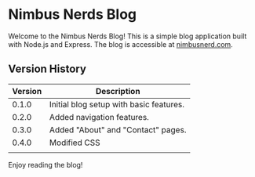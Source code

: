 # Nimbus Nerds Blog

Welcome to the Nimbus Nerds Blog! This is a simple blog application built with Node.js and Express. The blog is accessible at [nimbusnerd.com](http://nimbusnerd.com).

## Version History

| Version | Description                             |
| ------- | --------------------------------------- |
| 0.1.0   | Initial blog setup with basic features. |
| 0.2.0   | Added navigation features.              |
| 0.3.0   | Added "About" and "Contact" pages.      |
| 0.4.0   | Modified CSS                            |
| |                                         |

Enjoy reading the blog!
